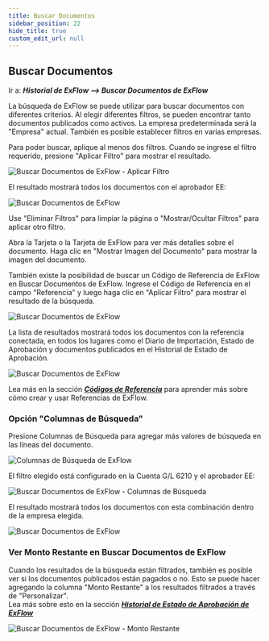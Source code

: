 ```yaml
---
title: Buscar Documentos
sidebar_position: 22
hide_title: true
custom_edit_url: null
---
```

## Buscar Documentos

Ir a: ***Historial de ExFlow --> Buscar Documentos de ExFlow***

La búsqueda de ExFlow se puede utilizar para buscar documentos con diferentes criterios. Al elegir diferentes filtros, se pueden encontrar tanto documentos publicados como activos. La empresa predeterminada será la "Empresa" actual. También es posible establecer filtros en varias empresas.

Para poder buscar, aplique al menos dos filtros. Cuando se ingrese el filtro requerido, presione "Aplicar Filtro" para mostrar el resultado.

![Buscar Documentos de ExFlow - Aplicar Filtro](@site/static/img/media/search-documents-001.png)

El resultado mostrará todos los documentos con el aprobador EE:

![Buscar Documentos de ExFlow](@site/static/img/media/search-documents-002.png)

Use "Eliminar Filtros" para limpiar la página o "Mostrar/Ocultar Filtros" para aplicar otro filtro.

Abra la Tarjeta o la Tarjeta de ExFlow para ver más detalles sobre el documento. Haga clic en "Mostrar Imagen del Documento" para mostrar la imagen del documento.

También existe la posibilidad de buscar un Código de Referencia de ExFlow en Buscar Documentos de ExFlow. Ingrese el Código de Referencia en el campo "Referencia" y luego haga clic en "Aplicar Filtro" para mostrar el resultado de la búsqueda.

![Buscar Documentos de ExFlow](@site/static/img/media/search-documents-003.png)

La lista de resultados mostrará todos los documentos con la referencia conectada, en todos los lugares como el Diario de Importación, Estado de Aprobación y documentos publicados en el Historial de Estado de Aprobación.

![Buscar Documentos de ExFlow](@site/static/img/media/search-documents-004.png)

Lea más en la sección [***Códigos de Referencia***](https://docs.exflow.cloud/business-central/docs/user-manual/business-functionality/reference-codes#reference-codes) para aprender más sobre cómo crear y usar Referencias de ExFlow.

### Opción "Columnas de Búsqueda"

Presione Columnas de Búsqueda para agregar más valores de búsqueda en las líneas del documento.

![Columnas de Búsqueda de ExFlow](@site/static/img/media/search-columns-001.png)

El filtro elegido está configurado en la Cuenta G/L 6210 y el aprobador EE:

![Buscar Documentos de ExFlow - Columnas de Búsqueda](@site/static/img/media/search-documents-005.png)

El resultado mostrará todos los documentos con esta combinación dentro de la empresa elegida.

![Buscar Documentos de ExFlow](@site/static/img/media/search-documents-006.png)

### Ver Monto Restante en Buscar Documentos de ExFlow

Cuando los resultados de la búsqueda están filtrados, también es posible ver si los documentos publicados están pagados o no. Esto se puede hacer agregando la columna "Monto Restante" a los resultados filtrados a través de "Personalizar". <br/>
Lea más sobre esto en la sección [***Historial de Estado de Aprobación de ExFlow***](https://docs.exflow.cloud/business-central/docs/user-manual/approval-workflow/document-history#approval-status-history)

![Buscar Documentos de ExFlow - Monto Restante](@site/static/img/media/search-documents-007.png)